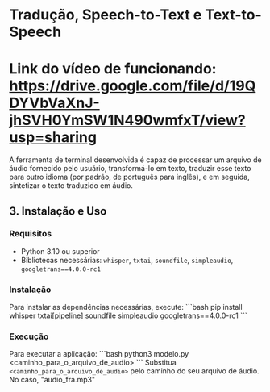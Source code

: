 # Tradução, Speech-to-Text e Text-to-Speech

# Link do vídeo de funcionando: https://drive.google.com/file/d/19QDYVbVaXnJ-jhSVH0YmSW1N490wmfxT/view?usp=sharing

A ferramenta de terminal desenvolvida é capaz de processar um arquivo de áudio fornecido pelo usuário, transformá-lo em texto, traduzir esse texto para outro idioma (por padrão, de português para inglês), e em seguida, sintetizar o texto traduzido em áudio.

## 3. Instalação e Uso

### Requisitos
- Python 3.10 ou superior
- Bibliotecas necessárias: `whisper`, `txtai`, `soundfile`, `simpleaudio`, `googletrans==4.0.0-rc1`

### Instalação
Para instalar as dependências necessárias, execute:
\```bash
pip install whisper txtai[pipeline] soundfile simpleaudio googletrans==4.0.0-rc1
\```

### Execução
Para executar a aplicação:
\```bash
python3 modelo.py <caminho_para_o_arquivo_de_audio>
\```
Substitua `<caminho_para_o_arquivo_de_audio>` pelo caminho do seu arquivo de áudio. No caso, "audio_fra.mp3"


